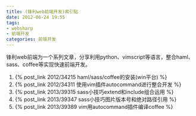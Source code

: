 ```yaml
---
title: (锋利web前端开发)索引贴
date: 2012-06-24 19:55
tags: 
- websharp
- 前端开发
categories: 前端开发
---
```


锋利web前端为一个系列文章，分享利用python、vimscript等语言，整合haml、sass、coffee等实现快速前端开发。

1. {% post_link 2012/34215 haml/sass/coffee的安装(win平台) %}
2. {% post_link 2012/34311 使用vim插件autocommand进行整合开发 %}
3. {% post_link 2013/39315 sass小技巧extend和include组合运用 %}
4. {% post_link 2013/39347 sass小技巧图片版本号和绝对路径引用 %}
5. {% post_link 2013/39389 vim用autocommand插件编译coffee %}
